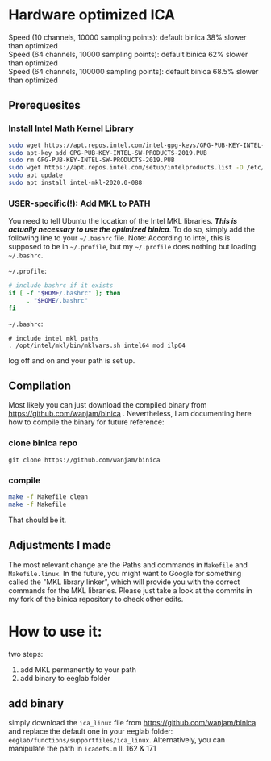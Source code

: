 # Hardware optimized ICA

Speed (10 channels, 10000 sampling points): default binica 38% slower than optimized  
Speed (64 channels, 10000 sampling points): default binica 62% slower than optimized  
Speed (64 channels, 100000 sampling points): default binica 68.5% slower than optimized  

## Prerequesites
### Install Intel Math Kernel Library
```bash
sudo wget https://apt.repos.intel.com/intel-gpg-keys/GPG-PUB-KEY-INTEL-SW-PRODUCTS-2019.PUB
sudo apt-key add GPG-PUB-KEY-INTEL-SW-PRODUCTS-2019.PUB
sudo rm GPG-PUB-KEY-INTEL-SW-PRODUCTS-2019.PUB
sudo wget https://apt.repos.intel.com/setup/intelproducts.list -O /etc/apt/sources.list.d/intelproducts.list
sudo apt update
sudo apt install intel-mkl-2020.0-088
```

### USER-specific(!): Add MKL to PATH
You need to tell Ubuntu the location of the Intel MKL libraries. _**This is actually necessary to use the optimized binica**_.
To do so, simply add the following line to your `~/.bashrc` file. Note: According to intel, this is supposed to be in `~/.profile`, but my `~/.profile` does nothing but loading `~/.bashrc`.

`~/.profile`:
```bash
# include bashrc if it exists
if [ -f "$HOME/.bashrc" ]; then
     . "$HOME/.bashrc"
fi
```

`~/.bashrc`:
```
# include intel mkl paths
. /opt/intel/mkl/bin/mklvars.sh intel64 mod ilp64
```

log off and on and your path is set up.

## Compilation
Most likely you can just download the compiled binary from https://github.com/wanjam/binica . Nevertheless, I am documenting here how to compile the binary for future reference:

### clone binica repo
`git clone https://github.com/wanjam/binica`

### compile
```bash
make -f Makefile clean
make -f Makefile
```
That should be it.

## Adjustments I made
The most relevant change are the Paths and commands in `Makefile` and `Makefile.linux`. In the future, you might want to Google for something called the "MKL library linker", which will provide you with the correct commands for the MKL libraries. Please just take a look at the commits in my fork of the binica repository to check other edits.

# How to use it:
two steps:
1. add MKL permanently to your path
2. add binary to eeglab folder

## add binary
simply download the `ica_linux` file from https://github.com/wanjam/binica and replace the default one in your eeglab folder: `eeglab/functions/supportfiles/ica_linux`. Alternatively, you can manipulate the path in `icadefs.m` ll. 162 & 171
